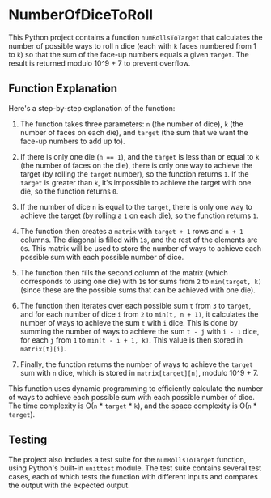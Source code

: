 # NumberOfDiceToRoll

This Python project contains a function `numRollsToTarget` that calculates the number of possible ways to roll `n` dice (each with `k` faces numbered from 1 to `k`) so that the sum of the face-up numbers equals a given `target`. The result is returned modulo 10^9 + 7 to prevent overflow.

## Function Explanation

Here's a step-by-step explanation of the function:

1. The function takes three parameters: `n` (the number of dice), `k` (the number of faces on each die), and `target` (the sum that we want the face-up numbers to add up to).

2. If there is only one die (`n == 1`), and the `target` is less than or equal to `k` (the number of faces on the die), there is only one way to achieve the target (by rolling the `target` number), so the function returns `1`. If the `target` is greater than `k`, it's impossible to achieve the target with one die, so the function returns `0`.

3. If the number of dice `n` is equal to the `target`, there is only one way to achieve the target (by rolling a `1` on each die), so the function returns `1`.

4. The function then creates a `matrix` with `target + 1` rows and `n + 1` columns. The diagonal is filled with `1`s, and the rest of the elements are `0`s. This matrix will be used to store the number of ways to achieve each possible sum with each possible number of dice.

5. The function then fills the second column of the matrix (which corresponds to using one die) with `1`s for sums from `2` to `min(target, k)` (since these are the possible sums that can be achieved with one die).

6. The function then iterates over each possible sum `t` from `3` to `target`, and for each number of dice `i` from `2` to `min(t, n + 1)`, it calculates the number of ways to achieve the sum `t` with `i` dice. This is done by summing the number of ways to achieve the sum `t - j` with `i - 1` dice, for each `j` from `1` to `min(t - i + 1, k)`. This value is then stored in `matrix[t][i]`.

7. Finally, the function returns the number of ways to achieve the `target` sum with `n` dice, which is stored in `matrix[target][n]`, modulo 10^9 + 7.

This function uses dynamic programming to efficiently calculate the number of ways to achieve each possible sum with each possible number of dice. The time complexity is O(`n` * `target` * `k`), and the space complexity is O(`n` * `target`).

## Testing

The project also includes a test suite for the `numRollsToTarget` function, using Python's built-in `unittest` module. The test suite contains several test cases, each of which tests the function with different inputs and compares the output with the expected output.

